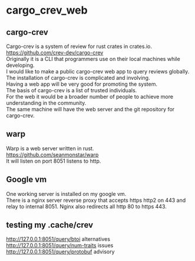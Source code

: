 # cargo_crev_web

[comment]: # (lmake_readme cargo.toml data start)

[comment]: # (lmake_readme cargo.toml data end)  

## cargo-crev

Cargo-crev is a system of review for rust crates in crates.io.  
<https://github.com/crev-dev/cargo-crev>  
Originally it is a CLI that programmers use on their local machines while developing.  
I would like to make a public cargo-crev web app to query reviews globally.  
The installation of cargo-crev is complicated and involving.  
Having a web app will be very good for promoting the system.  
The basis of cargo-crev is a list of trusted individuals.  
For the web it would be a broader number of people to achieve more understanding in the community.  
The same machine will have the web server and the git repository for cargo-crev.  

## warp

Warp is a web server written in rust.  
<https://github.com/seanmonstar/warp>  
It will listen on port 8051 listens to http.  


## Google vm

One working server is installed on my google vm.  
There is a nginx server reverse proxy that accepts https http2 on 443 and relay to internal 8051.
Nginx also redirects all http 80 to https 443.  

## testing my .cache/crev

http://127.0.0.1:8051/query/btoi    alternatives  
http://127.0.0.1:8051/query/num-traits   issues  
http://127.0.0.1:8051/query/protobuf   advisory  

